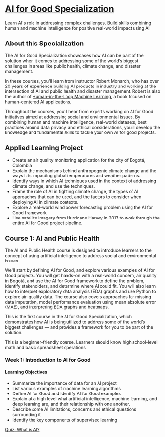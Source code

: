 # [AI for Good Specialization](https://www.deeplearning.ai/courses/ai-for-good/)
Learn AI's role in addressing complex challenges. Build skills combining human and machine intelligence for positive real-world impact using AI

## About this Specialization
The AI for Good Specialization showcases how AI can be part of the solution when it comes to addressing some of the world’s biggest challenges in areas like public health, climate change, and disaster management.

In these courses, you’ll learn from instructor Robert Monarch, who has over 20 years of experience building AI products in industry and working at the intersection of AI and public health and disaster management. Robert is also the author of [Human-in-the-Loop Machine Learning](https://www.manning.com/books/human-in-the-loop-machine-learning), a book focused on human-centered AI applications. 

Throughout the courses, you'll hear from experts working on AI for Good initiatives aimed at addressing social and environmental issues. By combining human and machine intelligence, real-world datasets, best practices around data privacy, and ethical considerations, you’ll develop the knowledge and fundamental skills to tackle your own AI for good projects.

## Applied Learning Project
- Create an air quality monitoring application for the city of Bogotá, Colombia
- Explain the mechanisms behind anthropogenic climate change and the ways it is impacting global temperatures and weather patterns. 
- Identify ways in which AI techniques used in the context of addressing climate change, and use the techniques.
- Frame the role of AI in fighting climate change, the types of AI approaches that can be used, and the factors to consider when deploying AI in climate contexts.
- Explore a real-world wind power forecasting problem using the AI for Good framework 
- Use satellite imagery from Hurricane Harvey in 2017 to work through the entire AI for Good project pipeline.

## Course 1: AI and Public Health
The AI and Public Health course is designed to introduce learners to the concept of using artificial intelligence to address social and environmental issues.

We'll start by defining AI for Good, and explore various examples of AI for Good projects. You will get hands-on with a real-world concern, air quality in Bogotá, and use the AI for Good framework to define the problem, identify stakeholders, and determine where AI could fit. You will also learn how to interpret exploratory data analysis (EDA) graphs and use Python to explore air-quality data. The course also covers approaches for missing data imputation, model performance evaluation using mean absolute error (MAE), and interpreting EDA graphs and heatmaps.

This is the first course in the AI for Good Specialization, which demonstrates how AI is being utilized to address some of the world’s biggest challenges — and provides a framework for you to be part of the solution. 

This is a beginner-friendly course. Learners should know high school-level math and basic spreadsheet operations

### Week 1: Introduction to AI for Good

#### Learning Objectives
- Summarize the importance of data for an AI project
- List various examples of machine learning algorithms
- Define AI for Good and identify AI for Good examples
- Explain at a high level what artificial intelligence, machine learning, and deep learning are, and their relationship with one another.
- Describe some AI limitations, concerns and ethical questions surrounding it
- Identify the key components of supervised learning

[Quiz: What is AI?](https://github.com/Ryota-Kawamura/AI-for-Good-Specialization/blob/main/Course-1/Week-1/C1_W1_Quiz.md)
